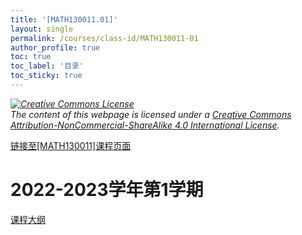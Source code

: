 ```yaml
---
title: '[MATH130011.01]'
layout: single
permalink: /courses/class-id/MATH130011-01
author_profile: true
toc: true
toc_label: '目录'
toc_sticky: true
---
```


<div class='notice--warning'>
	<p><i><a rel='license' href='http://creativecommons.org/licenses/by-nc-sa/4.0/'><img alt='Creative Commons License' style='border-width:0' src='https://i.creativecommons.org/l/by-nc-sa/4.0/88x31.png' /></a><br /> The content of this webpage is licensed under a <a rel='license' href='http://creativecommons.org/licenses/by-nc-sa/4.0/'>Creative Commons Attribution-NonCommercial-ShareAlike 4.0 International License</a>.</i></p>
</div>

<a href='https://fdu-math.github.io/courses/MATH130011'>链接至[MATH130011]课程页面<a>

# 2022-2023学年第1学期

<a href='../courses/syllabus/MATH130011.01-2022-2023-1 (Encrypted).pdf'>课程大纲</a>